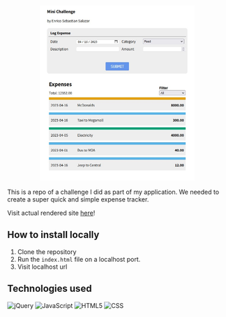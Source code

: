 <center><img src="readme-images/overview.jpg" height="400"/></center>

This is a repo of a challenge I did as part of my application. We needed to create a super quick and simple expense tracker.

Visit actual rendered site [here](https://enricosebastian.github.io/expense-tracker-challenge/)!


## How to install locally
1. Clone the repository
1. Run the `index.html` file on a localhost port.
1. Visit localhost url 

## Technologies used
[comment]: <this was taken from: https://home.aveek.io/GitHub-Profile-Badges/>
![jQuery](https://img.shields.io/badge/jQuery-0769AD.svg?style=for-the-badge&logo=jQuery&logoColor=white)
![JavaScript](https://img.shields.io/badge/JavaScript-F7DF1E.svg?style=for-the-badge&logo=JavaScript&logoColor=black)
![HTML5](https://img.shields.io/badge/HTML5-E34F26.svg?style=for-the-badge&logo=HTML5&logoColor=white)
![CSS](https://img.shields.io/badge/CSS3-1572B6.svg?style=for-the-badge&logo=CSS3&logoColor=white)